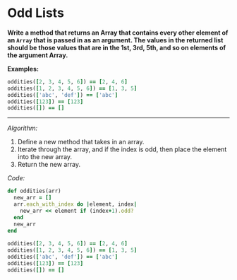 # Odd Lists

**Write a method that returns an Array that contains every other element of an `Array` that is passed in as an argument. The values in the returned list should be those values that are in the 1st, 3rd, 5th, and so on elements of the argument Array.**

**Examples:**

```ruby
oddities([2, 3, 4, 5, 6]) == [2, 4, 6]
oddities([1, 2, 3, 4, 5, 6]) == [1, 3, 5]
oddities(['abc', 'def']) == ['abc']
oddities([123]) == [123]
oddities([]) == []
```

---

*Algorithm:*

1. Define a new method that takes in an array.
2. Iterate through the array, and if the index is odd, then place the element into the new array.
3. Return the new array.

*Code:*

```ruby
def oddities(arr)
  new_arr = []
  arr.each_with_index do |element, index|
    new_arr << element if (index+1).odd?
  end
  new_arr
end
      
oddities([2, 3, 4, 5, 6]) == [2, 4, 6]
oddities([1, 2, 3, 4, 5, 6]) == [1, 3, 5]
oddities(['abc', 'def']) == ['abc']
oddities([123]) == [123]
oddities([]) == []      
```

